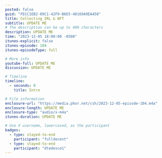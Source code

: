 ```yaml
---
posted: false
guid: "FECC1EB2-09C1-42F9-B6E5-48169A9EA458"
title: Collecting IRL & NFT
subtitle: UPDATE ME
# The description can be up to 400 characters
description: UPDATE ME 
time: "2023-12-05 18:00:00 -0500"
itunes-explicit: false
itunes-episode: 104
itunes-episodeType: full

# More info
youtube-full: UPDATE ME
discussion: UPDATE ME

# Timeline
timeline:
  - seconds: 0
    title: Intro

# File information
enclosure-url: "https://media.phor.net/csh/2023-12-05-episode-104.m4a"
enclosure-length: UPDATE ME
enclosure-type: "audio/x-m4a"
itunes-duration: UPDATE ME

# Use X username, lowercased, as the participant
badges:
  - type: stayed-to-end
    participant: "fulldecent"
  - type: stayed-to-end
    participant: "dtedesco1"
---
```


<!--end of quick notes-->

